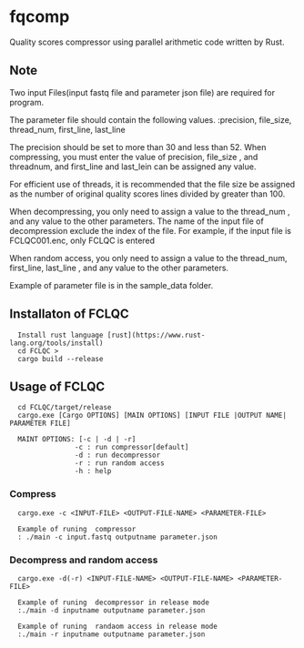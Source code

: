 # fqcomp
Quality scores compressor using parallel arithmetic code written by Rust.

## Note
Two input Files(input fastq file and parameter json file) are required for program.

The parameter file should contain the following values.
:precision, file_size, thread_num, first_line, last_line

The precision should be set to more than 30 and less than 52.
When compressing, you must enter the value of precision, file_size , and threadnum, and first_line and last_lein can be assigned any value.

For efficient use of threads, it is recommended that the file size be assigned as the number of original quality scores lines divided by greater than 100.

When decompressing, you only need to assign a value to the thread_num , and any value to the other parameters. The name of the input file of decompression exclude the index of the file. For example, if the input file is FCLQC001.enc, only FCLQC is entered

When random access, you only need to assign a value to the thread_num, first_line, last_line , and any value to the other parameters.

Example of parameter file is in the sample_data folder.

## Installaton of FCLQC
      Install rust language [rust](https://www.rust-lang.org/tools/install)
      cd FCLQC >
      cargo build --release
      
## Usage of FCLQC
      cd FCLQC/target/release
      cargo.exe [Cargo OPTIONS] [MAIN OPTIONS] [INPUT FILE |OUTPUT NAME| PARAMETER FILE]
      
      MAINT OPTIONS: [-c | -d | -r]  
                    -c : run compressor[default]
                    -d : run decompressor
                    -r : run random access
                    -h : help
### Compress
      cargo.exe -c <INPUT-FILE> <OUTPUT-FILE-NAME> <PARAMETER-FILE> 
      
      Example of runing  compressor 
      : ./main -c input.fastq outputname parameter.json
### Decompress and random access
      cargo.exe -d(-r) <INPUT-FILE-NAME> <OUTPUT-FILE-NAME> <PARAMETER-FILE>
  
      Example of runing  decompressor in release mode 
      :./main -d inputname outputname parameter.json
           
      Example of runing  randaom access in release mode
      :./main -r inputname outputname parameter.json
                    
                    
                    

